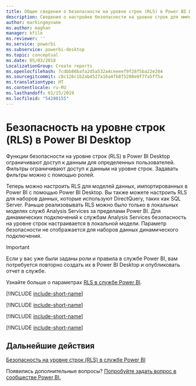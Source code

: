 ```yaml
---
title: Общие сведения о безопасности на уровне строк (RLS) в Power BI Desktop
description: Сведения о настройке безопасности на уровне строк для импортированных наборов данных и DirectQuery в приложении Power BI Desktop.
author: markingmyname
ms.author: maghan
manager: kfile
ms.reviewer: ''
ms.service: powerbi
ms.subservice: powerbi-desktop
ms.topic: conceptual
ms.date: 05/03/2018
LocalizationGroup: Create reports
ms.openlocfilehash: 7cdbb86bafa2d5a532a4ceeeef9f28f5ba22e204
ms.sourcegitcommit: c8c126c1b2ab4527a16a4fb8f5208e0f7fa5ff5a
ms.translationtype: HT
ms.contentlocale: ru-RU
ms.lasthandoff: 01/15/2019
ms.locfileid: "54280155"
---
```

# <a name="row-level-security-rls-with-power-bi-desktop"></a>Безопасность на уровне строк (RLS) в Power BI Desktop

Функции безопасности на уровне строк (RLS) в Power BI Desktop ограничивают доступ к данным для определенных пользователей. Фильтры ограничивают доступ к данным на уровне строк. Задавать фильтры можно с помощью ролей.

Теперь можно настроить RLS для моделей данных, импортированных в Power BI с помощью Power BI Desktop. Вы также можете настроить RLS для наборов данных, которые используют DirectQuery, таких как SQL Server. Раньше реализовывать RLS можно было только в локальных моделях служб Analysis Services за пределами Power BI. Для динамических подключений к службам Analysis Services безопасность на уровне строк настраивается в локальной модели. Параметр безопасности не отображается для наборов данных динамического подключения.

> [!IMPORTANT]
> Если у вас уже были заданы роли и правила в службе Power BI, вам потребуется повторно создать их в Power BI Desktop и опубликовать отчет в службе.

Узнайте больше о параметрах [RLS в службе Power BI](service-admin-rls.md).

[!INCLUDE [include-short-name](./includes/rls-desktop-define-roles.md)]

[!INCLUDE [include-short-name](./includes/rls-desktop-view-as-roles.md)]

[!INCLUDE [include-short-name](./includes/rls-limitations.md)]

[!INCLUDE [include-short-name](./includes/rls-faq.md)]

## <a name="next-steps"></a>Дальнейшие действия

[Безопасность на уровне строк (RLS) в службе Power BI](service-admin-rls.md)  

Появились дополнительные вопросы? [Попробуйте задать вопрос в сообществе Power BI.](http://community.powerbi.com/)